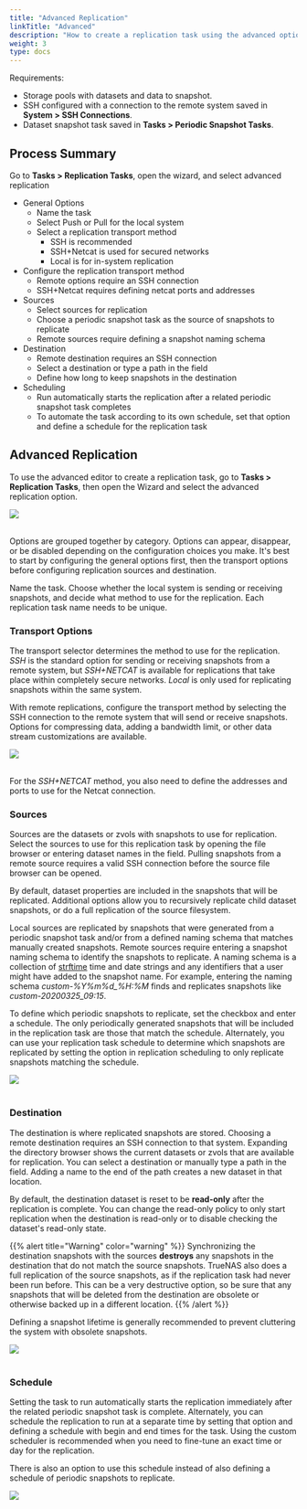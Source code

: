 ```yaml
---
title: "Advanced Replication"
linkTitle: "Advanced"
description: "How to create a replication task using the advanced options."
weight: 3
type: docs
---
```


Requirements:
* Storage pools with datasets and data to snapshot.
* SSH configured with a connection to the remote system saved in **System > SSH Connections**.
* Dataset snapshot task saved in **Tasks > Periodic Snapshot Tasks**.


## Process Summary

Go to **Tasks > Replication Tasks**, open the wizard, and select advanced replication

* General Options
  * Name the task
  * Select Push or Pull for the local system
  * Select a replication transport method
    * SSH is recommended
    * SSH+Netcat is used for secured networks
    * Local is for in-system replication
* Configure the replication transport method
  * Remote options require an SSH connection
  * SSH+Netcat requires defining netcat ports and addresses
* Sources
  * Select sources for replication
  * Choose a periodic snapshot task as the source of snapshots to replicate
  * Remote sources require defining a snapshot naming schema
* Destination
  * Remote destination requires an SSH connection
  * Select a destination or type a path in the field
  * Define how long to keep snapshots in the destination
* Scheduling
  * Run automatically starts the replication after a related periodic snapshot task completes
  * To automate the task according to its own schedule, set that option and define a schedule for the replication task

## Advanced Replication

To use the advanced editor to create a replication task, go to **Tasks > Replication Tasks**, then open the Wizard and select the advanced replication option.

<img src="/images/replication-advanced.png">
<br><br>

Options are grouped together by category.
Options can appear, disappear, or be disabled depending on the configuration choices you make.
It's best to start by configuring the general options first, then the transport options before configuring replication sources and destination.

Name the task. Choose whether the local system is sending or receiving snapshots, and decide what method to use for the replication.
Each replication task name needs to be unique.

### Transport Options

The transport selector determines the method to use for the replication.
*SSH* is the standard option for sending or receiving snapshots from a remote system, but *SSH+NETCAT* is available for replications that take place within completely secure networks.
*Local* is only used for replicating snapshots within the same system.

With remote replications, configure the transport method by selecting the SSH connection to the remote system that will send or receive snapshots.
Options for compressing data, adding a bandwidth limit, or other data stream customizations are available.

<img src="/images/replication-advanced-ssh.png">
<br><br>

For the *SSH+NETCAT* method, you also need to define the addresses and ports to use for the Netcat connection.

### Sources

Sources are the datasets or zvols with snapshots to use for replication.
Select the sources to use for this replication task by opening the file browser or entering dataset names in the field.
Pulling snapshots from a remote source requires a valid SSH connection before the source file browser can be opened.

By default, dataset properties are included in the snapshots that will be replicated.
Additional options allow you to recursively replicate child dataset snapshots, or do a full replication of the source filesystem.

Local sources are replicated by snapshots that were generated from a periodic snapshot task and/or from a defined naming schema that matches manually created snapshots.
Remote sources require entering a snapshot naming schema to identify the snapshots to replicate.
A naming schema is a collection of [strftime](https://www.freebsd.org/cgi/man.cgi?query=strftime) time and date strings and any identifiers that a user might have added to the snapshot name.
For example, entering the naming schema *custom-%Y%m%d_%H:%M* finds and replicates snapshots like *custom-20200325_09:15*.

To define which periodic snapshots to replicate, set the checkbox and enter a schedule. The only periodically generated snapshots that will be included in the replication task are those that match the schedule.
Alternately, you can use your replication task schedule to determine which snapshots are replicated by setting the option in replication scheduling to only replicate snapshots matching the schedule.

<img src="/images/replication-advanced-sources.png">
<br><br>

### Destination

The destination is where replicated snapshots are stored.
Choosing a remote destination requires an SSH connection to that system.
Expanding the directory browser shows the current datasets or zvols that are available for replication.
You can select a destination or manually type a path in the field.
Adding a name to the end of the path creates a new dataset in that location.

By default, the destination dataset is reset to be **read-only** after the replication is complete.
You can change the read-only policy to only start replication when the destination is read-only or to disable checking the dataset's read-only state.

{{% alert title="Warning" color="warning" %}}
Synchronizing the destination snapshots with the sources **destroys** any snapshots in the destination that do not match the source snapshots.
TrueNAS also does a full replication of the source snapshots, as if the replication task had never been run before.
This can be a very destructive option, so be sure that any snapshots that will be deleted from the destination are obsolete or otherwise backed up in a different location.
{{% /alert %}}


Defining a snapshot lifetime is generally recommended to prevent cluttering the system with obsolete snapshots.

<img src="/images/replication-advanced-destination.png">
<br><br>

### Schedule

Setting the task to run automatically starts the replication immediately after the related periodic snapshot task is complete.
Alternately, you can schedule the replication to run at a separate time by setting that option and defining a schedule with begin and end times for the task.
Using the custom scheduler is recommended when you need to fine-tune an exact time or day for the replication.

There is also an option to use this schedule instead of also defining a schedule of periodic snapshots to replicate.

<img src="/images/replication-advanced-schedule.png">
<br><br>
